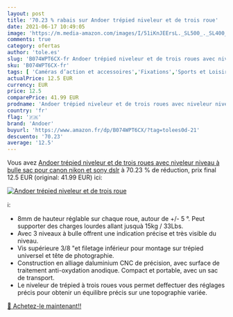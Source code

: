 ```yaml
---
layout: post
title: '70.23 % rabais sur Andoer trépied niveleur et de trois roue'
date: 2021-06-17 10:49:05
image: 'https://m.media-amazon.com/images/I/51iKnJEErsL._SL500_._SL400_.jpg'
comments: true
category: ofertas
author: 'tole.es'
slug: 'B074WPT6CX-fr Andoer trépied niveleur et de trois roues avec niveleur...'
sku: 'B074WPT6CX-fr'
tags: [ 'Caméras d’action et accessoires','Fixations','Sports et Loisirs','andoer','Électronique sportive', ]
actualPrice: 12.5 EUR
currency: EUR
price: 12.5
comparePrice: 41.99 EUR
prodname: 'Andoer trépied niveleur et de trois roues avec niveleur niveau à bulle sac pour canon  nikon et sony dslr'
country: 'fr'
flag: '🇫🇷'
brand: 'Andoer'
buyurl: 'https://www.amazon.fr/dp/B074WPT6CX/?tag=tolees0d-21'
descuento: '70.23'
average: '12.5'
---
```


Vous avez [Andoer trépied niveleur et de trois roues avec niveleur niveau à bulle sac pour canon  nikon et sony dslr](https://www.amazon.fr/dp/B074WPT6CX/?tag=tolees0d-21)  à  70.23 % de réduction, prix final  12.5 EUR (original: 41.99 EUR) ici:

[![Andoer trépied niveleur et de trois roue](https://m.media-amazon.com/images/I/51iKnJEErsL._SL500_._SL400_.jpg)](https://www.amazon.fr/dp/B074WPT6CX/?tag=tolees0d-21)

ℹ️:

- 8mm de hauteur réglable sur chaque roue, autour de +/- 5 °. Peut supporter des charges lourdes allant jusquà 15kg / 33Lbs.
- Avec 3 niveaux à bulle offrent une indication précise et très visible du niveau.
- Vis supérieure 3/8 "et filetage inférieur pour montage sur trépied universel et tête de photographie.
- Construction en alliage daluminium CNC de précision, avec surface de traitement anti-oxydation anodique. Compact et portable, avec un sac de transport.
- Le niveleur de trépied à trois roues vous permet deffectuer des réglages précis pour obtenir un équilibre précis sur une topographie variée.

[🛒 Achetez-le maintenant!!](https://www.amazon.fr/dp/B074WPT6CX/?tag=tolees0d-21)

